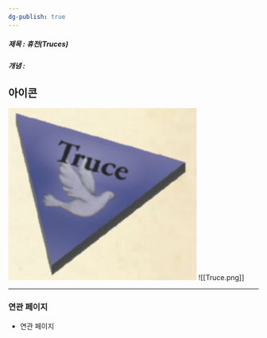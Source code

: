 ```yaml
---
dg-publish: true
---
```

##### 제목 : 휴전(Truces)
##### 개념 : 
## 아이콘
<img src="\Assets\Truce.png"/>
![[Truce.png]]

--- 

### 연관 페이지
- 연관 페이지
